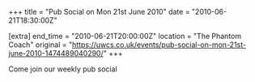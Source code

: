 +++
title = "Pub Social on Mon 21st June 2010"
date = "2010-06-21T18:30:00Z"

[extra]
end_time = "2010-06-21T20:00:00Z"
location = "The Phantom Coach"
original = "https://uwcs.co.uk/events/pub-social-on-mon-21st-june-2010-1474489040290/"
+++

Come join our weekly pub social

